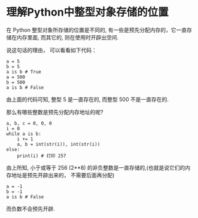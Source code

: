# 理解Python中整型对象存储的位置

在 Python 整型对象所存储的位置是不同的, 有一些是预先分配内存的，它一直存储在内存里面, 而其它的, 则在使用时开辟出空间.

说这句话的理由， 可以看看如下代码：

    
    
    a = 5
    b = 5
    a is b # True
    a = 500
    b = 500
    a is b # False

由上面的代码可知, 整型 5 是一直存在的, 而整型 500 不是一直存在的.

那么有哪些整数是预先分配内存地址的呢?

    
    
    a, b, c = 0, 0, 0
    i = 0
    while a is b:
        i += 1
        a, b = int(str(i)), int(str(i))
    else:
        print(i) # 打印 257

由上所知, 小于或等于 256 (2**8) 的非负整数是一直存储的,(也就是说它们的内存地址是预先开辟出来的， 不需要后面再分配)

    
    
    a = -1
    b = -1
    a is b # False

而负数不会预先开辟.

  

